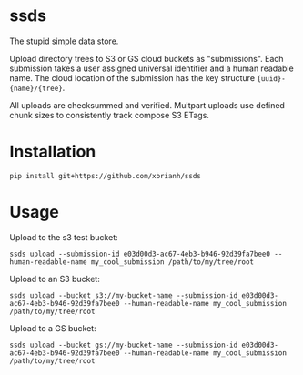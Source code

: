# ssds
The stupid simple data store.

Upload directory trees to S3 or GS cloud buckets as "submissions". Each submission takes a user assigned universal
identifier and a human readable name. The cloud location of the submission has the key structure `{uuid}-{name}/{tree}`.

All uploads are checksummed and verified. Multpart uploads use defined chunk sizes to consistently track compose S3
ETags.

# Installation
```
pip install git+https://github.com/xbrianh/ssds
```

# Usage
Upload to the s3 test bucket:
```
ssds upload --submission-id e03d00d3-ac67-4eb3-b946-92d39fa7bee0 --human-readable-name my_cool_submission /path/to/my/tree/root
```

Upload to an S3 bucket:
```
ssds upload --bucket s3://my-bucket-name --submission-id e03d00d3-ac67-4eb3-b946-92d39fa7bee0 --human-readable-name my_cool_submission /path/to/my/tree/root
```

Upload to a GS bucket:
```
ssds upload --bucket gs://my-bucket-name --submission-id e03d00d3-ac67-4eb3-b946-92d39fa7bee0 --human-readable-name my_cool_submission /path/to/my/tree/root
```
